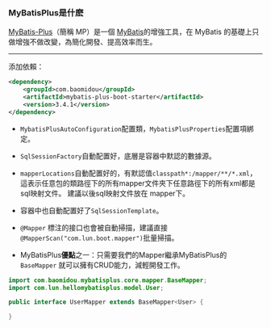 ### MyBatisPlus是什麽

[MyBatis-Plus](https://github.com/baomidou/mybatis-plus)（簡稱 MP）是一個 [MyBatis](http://www.mybatis.org/mybatis-3/)的增強工具，在 MyBatis 的基礎上只做增強不做改變，為簡化開發、提高效率而生。

---

添加依賴：

```xml
<dependency>
    <groupId>com.baomidou</groupId>
    <artifactId>mybatis-plus-boot-starter</artifactId>
    <version>3.4.1</version>
</dependency>
```

- `MybatisPlusAutoConfiguration`配置類，`MybatisPlusProperties`配置項綁定。

- `SqlSessionFactory`自動配置好，底層是容器中默認的數據源。

- `mapperLocations`自動配置好的，有默認值`classpath*:/mapper/**/*.xml`，這表示任意包的類路徑下的所有mapper文件夾下任意路徑下的所有xml都是sql映射文件。  建議以後sql映射文件放在 mapper下。

- 容器中也自動配置好了`SqlSessionTemplate`。

- `@Mapper` 標注的接口也會被自動掃描，建議直接 `@MapperScan("com.lun.boot.mapper")`批量掃描。
- MyBatisPlus**優點**之一：只需要我們的Mapper繼承MyBatisPlus的`BaseMapper` 就可以擁有CRUD能力，減輕開發工作。



```java
import com.baomidou.mybatisplus.core.mapper.BaseMapper;
import com.lun.hellomybatisplus.model.User;

public interface UserMapper extends BaseMapper<User> {

}
```
